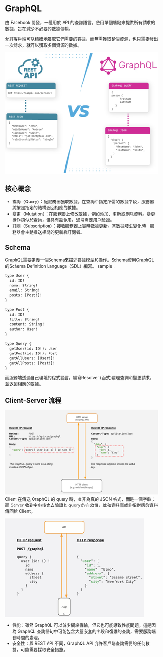 # GraphQL
由 Facebook 開發，一種用於 API 的查詢語言。使用單個端點來提供所有請求的數據，旨在減少不必要的數據傳輸。

允許客戶端可以精確地獲取它們需要的數據，而無需獲取整個資源，也只需要發出一次請求，就可以獲取多個資源的數據。

![image](images/graph.png)

## 核心概念
* 查詢（Query）：從服務器獲取數據。在查詢中指定所需的數據字段，服務器將按照指定的結構返回相應的數據。
* 變更（Mutation）：在服務器上修改數據，例如添加、更新或刪除資料。變更操作類似於查詢，但具有副作用，通常需要用戶驗證。
* 訂閱（Subscription）：接收服務器上實時數據更新。當數據發生變化時，服務器會主動推送相關的更新給訂閱者。

## Schema
GraphQL需要定義一個Schema來描述數據模型和操作。Schema使用GraphQL的Schema Definition Language（SDL）編寫。
sample：
```graphql=
type User {
  id: ID!
  name: String!
  email: String!
  posts: [Post!]!
}

type Post {
  id: ID!
  title: String!
  content: String!
  author: User!
}

type Query {
  getUser(id: ID!): User
  getPost(id: ID!): Post
  getAllUsers: [User!]!
  getAllPosts: [Post!]!
}
```

而服務端透過自己環境的程式語言，編寫Resolver (函式)處理查詢和變更請求，並返回相應的數據。

## Client-Server 流程
![image](images/clientserver.png)
Client 在傳送 QraphQL 的 query 時，並非為真的 JSON 格式，而是一個字串；而 Server 收到字串後會去驗證其 query 的有效性，並和資料庫或許相對應的資料傳回給 Client。

![image](images/reqres.png)


* 性能：雖然 GraphQL 可以減少網絡傳輸，但它也可能導致性能問題。這是因為 GraphQL 查詢語句中可能包含大量嵌套的字段和復雜的查詢，需要服務端長時間的處理。
* 安全性：與 REST API 不同，GraphQL API 允許客戶端查詢需要的任何數據，可能需要採取安全措施。